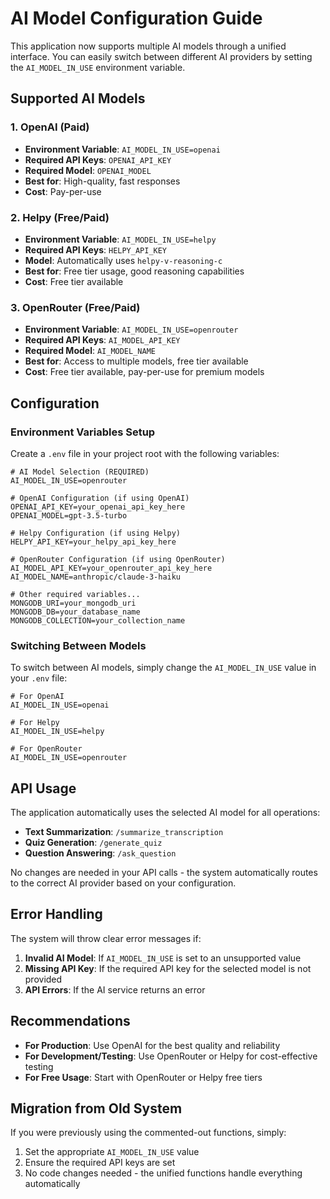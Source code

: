 # AI Model Configuration Guide

This application now supports multiple AI models through a unified interface. You can easily switch between different AI providers by setting the `AI_MODEL_IN_USE` environment variable.

## Supported AI Models

### 1. OpenAI (Paid)

- **Environment Variable**: `AI_MODEL_IN_USE=openai`
- **Required API Keys**: `OPENAI_API_KEY`
- **Required Model**: `OPENAI_MODEL`
- **Best for**: High-quality, fast responses
- **Cost**: Pay-per-use

### 2. Helpy (Free/Paid)

- **Environment Variable**: `AI_MODEL_IN_USE=helpy`
- **Required API Keys**: `HELPY_API_KEY`
- **Model**: Automatically uses `helpy-v-reasoning-c`
- **Best for**: Free tier usage, good reasoning capabilities
- **Cost**: Free tier available

### 3. OpenRouter (Free/Paid)

- **Environment Variable**: `AI_MODEL_IN_USE=openrouter`
- **Required API Keys**: `AI_MODEL_API_KEY`
- **Required Model**: `AI_MODEL_NAME`
- **Best for**: Access to multiple models, free tier available
- **Cost**: Free tier available, pay-per-use for premium models

## Configuration

### Environment Variables Setup

Create a `.env` file in your project root with the following variables:

```env
# AI Model Selection (REQUIRED)
AI_MODEL_IN_USE=openrouter

# OpenAI Configuration (if using OpenAI)
OPENAI_API_KEY=your_openai_api_key_here
OPENAI_MODEL=gpt-3.5-turbo

# Helpy Configuration (if using Helpy)
HELPY_API_KEY=your_helpy_api_key_here

# OpenRouter Configuration (if using OpenRouter)
AI_MODEL_API_KEY=your_openrouter_api_key_here
AI_MODEL_NAME=anthropic/claude-3-haiku

# Other required variables...
MONGODB_URI=your_mongodb_uri
MONGODB_DB=your_database_name
MONGODB_COLLECTION=your_collection_name
```

### Switching Between Models

To switch between AI models, simply change the `AI_MODEL_IN_USE` value in your `.env` file:

```env
# For OpenAI
AI_MODEL_IN_USE=openai

# For Helpy
AI_MODEL_IN_USE=helpy

# For OpenRouter
AI_MODEL_IN_USE=openrouter
```

## API Usage

The application automatically uses the selected AI model for all operations:

- **Text Summarization**: `/summarize_transcription`
- **Quiz Generation**: `/generate_quiz`
- **Question Answering**: `/ask_question`

No changes are needed in your API calls - the system automatically routes to the correct AI provider based on your configuration.

## Error Handling

The system will throw clear error messages if:

1. **Invalid AI Model**: If `AI_MODEL_IN_USE` is set to an unsupported value
2. **Missing API Key**: If the required API key for the selected model is not provided
3. **API Errors**: If the AI service returns an error

## Recommendations

- **For Production**: Use OpenAI for the best quality and reliability
- **For Development/Testing**: Use OpenRouter or Helpy for cost-effective testing
- **For Free Usage**: Start with OpenRouter or Helpy free tiers

## Migration from Old System

If you were previously using the commented-out functions, simply:

1. Set the appropriate `AI_MODEL_IN_USE` value
2. Ensure the required API keys are set
3. No code changes needed - the unified functions handle everything automatically
